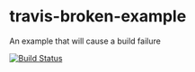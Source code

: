 # travis-broken-example

An example that will cause a build failure

[![Build Status](https://travis-ci.org/pgundlupetvenkatesh/travis-broken-example.svg?branch=master)](https://travis-ci.org/pgundlupetvenkatesh/travis-broken-example)
